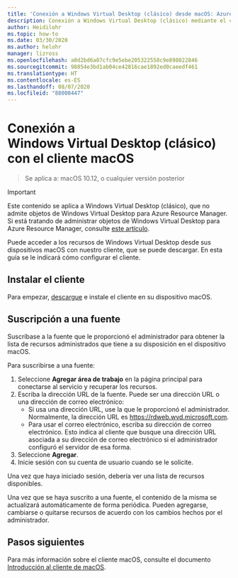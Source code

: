 ```yaml
---
title: 'Conexión a Windows Virtual Desktop (clásico) desde macOS: Azure'
description: Conexión a Windows Virtual Desktop (clásico) mediante el cliente macOS.
author: Heidilohr
ms.topic: how-to
ms.date: 03/30/2020
ms.author: helohr
manager: lizross
ms.openlocfilehash: a0d2bd6a07cfc9e5ebe205322550c9e898022846
ms.sourcegitcommit: 98854e3bd1ab04ce42816cae1892ed0caeedf461
ms.translationtype: HT
ms.contentlocale: es-ES
ms.lasthandoff: 08/07/2020
ms.locfileid: "88008447"
---
```

# <a name="connect-to-windows-virtual-desktop-classic-with-the-macos-client"></a>Conexión a Windows Virtual Desktop (clásico) con el cliente macOS

> Se aplica a: macOS 10.12, o cualquier versión posterior

>[!IMPORTANT]
>Este contenido se aplica a Windows Virtual Desktop (clásico), que no admite objetos de Windows Virtual Desktop para Azure Resource Manager. Si está tratando de administrar objetos de Windows Virtual Desktop para Azure Resource Manager, consulte [este artículo](../connect-macos.md).

Puede acceder a los recursos de Windows Virtual Desktop desde sus dispositivos macOS con nuestro cliente, que se puede descargar. En esta guía se le indicará cómo configurar el cliente.

## <a name="install-the-client"></a>Instalar el cliente

Para empezar, [descargue](https://apps.apple.com/app/microsoft-remote-desktop/id1295203466?mt=12) e instale el cliente en su dispositivo macOS.

## <a name="subscribe-to-a-feed"></a>Suscripción a una fuente

Suscríbase a la fuente que le proporcionó el administrador para obtener la lista de recursos administrados que tiene a su disposición en el dispositivo macOS.

Para suscribirse a una fuente:

1. Seleccione **Agregar área de trabajo** en la página principal para conectarse al servicio y recuperar los recursos.
2. Escriba la dirección URL de la fuente. Puede ser una dirección URL o una dirección de correo electrónico:
   - Si usa una dirección URL, use la que le proporcionó el administrador. Normalmente, la dirección URL es <https://rdweb.wvd.microsoft.com>.
   - Para usar el correo electrónico, escriba su dirección de correo electrónico. Esto indica al cliente que busque una dirección URL asociada a su dirección de correo electrónico si el administrador configuró el servidor de esa forma.
3. Seleccione **Agregar**.
4. Inicie sesión con su cuenta de usuario cuando se le solicite.

Una vez que haya iniciado sesión, debería ver una lista de recursos disponibles.

Una vez que se haya suscrito a una fuente, el contenido de la misma se actualizará automáticamente de forma periódica. Pueden agregarse, cambiarse o quitarse recursos de acuerdo con los cambios hechos por el administrador.

## <a name="next-steps"></a>Pasos siguientes

Para más información sobre el cliente macOS, consulte el documento [Introducción al cliente de macOS](/windows-server/remote/remote-desktop-services/clients/remote-desktop-mac/).